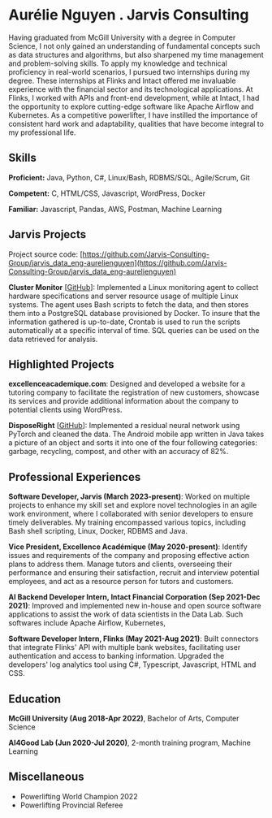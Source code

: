 # Aurélie Nguyen . Jarvis Consulting

Having graduated from McGill University with a degree in Computer Science, I not only gained an understanding of fundamental concepts such as data structures and algorithms, but also sharpened my time management and problem-solving skills. To apply my knowledge and technical proficiency in real-world scenarios, I pursued two internships during my degree. These internships at Flinks and Intact offered me invaluable experience with the financial sector and its technological applications. At Flinks, I worked with APIs and front-end development, while at Intact, I had the opportunity to explore cutting-edge software like Apache Airflow and Kubernetes. As a competitive powerlifter, I have instilled the importance of consistent hard work and adaptability, qualities that have become integral to my professional life.

## Skills

**Proficient:** Java, Python, C#, Linux/Bash, RDBMS/SQL, Agile/Scrum, Git

**Competent:** C, HTML/CSS, Javascript, WordPress, Docker

**Familiar:** Javascript, Pandas, AWS, Postman, Machine Learning

## Jarvis Projects

Project source code: [https://github.com/Jarvis-Consulting-Group/jarvis_data_eng-aurelienguyen](https://github.com/Jarvis-Consulting-Group/jarvis_data_eng-aurelienguyen)


**Cluster Monitor** [[GitHub](https://github.com/Jarvis-Consulting-Group/jarvis_data_eng-aurelienguyen/tree/master/linux_sql)]: Implemented a Linux monitoring agent to collect hardware specifications and server resource usage of multiple Linux systems. The agent uses Bash scripts to fetch the data, and then stores them into a PostgreSQL database provisioned by Docker. To insure that the information gathered is up-to-date, Crontab is used to run the scripts automatically at a specific interval of time. SQL queries can be used on the data retrieved for analysis.


## Highlighted Projects
**excellenceacademique.com**: Designed and developed a website for a tutoring company to facilitate the registration of new customers, showcase its services and provide additional information about the company to potential clients using WordPress.

**DisposeRight** [[GitHub](https://github.com/aurelie-nguyen/DisposeRight)]: Implemented a residual neural network using PyTorch and cleaned the data. The Android mobile app written in Java takes a picture of an object and sorts it into one of the four following categories: garbage, recycling, compost, and other with an accuracy of 82%.


## Professional Experiences

**Software Developer, Jarvis (March 2023-present)**: Worked on multiple projects to enhance my skill set and explore novel technologies in an agile work environment, where I collaborated with senior developers to ensure timely deliverables. My training encompassed various topics, including Bash shell scripting, Linux, Docker, RDBMS and Java.

**Vice President, Excellence Académique (May 2020-present)**: Identify issues and requirements of the company and proposing effective action plans to address them. Manage tutors and clients, overseeing their performance and ensuring their satisfaction, recruit and interview potential employees, and act as a resource person for tutors and customers.

**AI Backend Developer Intern, Intact Financial Corporation (Sep 2021-Dec 2021)**: Improved and implemented new in-house and open source software applications to assist the work of data scientists in the Data Lab. Such softwares include Apache Airflow, Kubernetes, 

**Software Developer Intern, Flinks (May 2021-Aug 2021)**: Built connectors that integrate Flinks' API with multiple bank websites, facilitating user authentication and access to banking information. Upgraded the developers' log analytics tool using C#, Typescript, Javascript, HTML and CSS.


## Education
**McGill University (Aug 2018-Apr 2022)**, Bachelor of Arts, Computer Science

**AI4Good Lab (Jun 2020-Jul 2020)**, 2-month training program, Machine Learning


## Miscellaneous
- Powerlifting World Champion 2022
- Powerlifting Provincial Referee